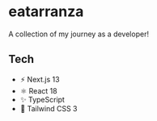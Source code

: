 # eatarranza

A collection of my journey as a developer!


## Tech

- ⚡️ Next.js 13
- ⚛️ React 18
- ✨ TypeScript
- 💨 Tailwind CSS 3

